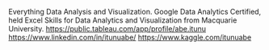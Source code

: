 Everything Data Analysis and Visualization. Google Data Analytics Certified, held Excel Skills for Data Analytics and Visualization from Macquarie University.
https://public.tableau.com/app/profile/abe.itunu
https://www.linkedin.com/in/itunuabe/
https://www.kaggle.com/itunuabe
